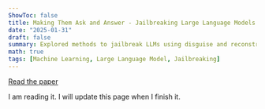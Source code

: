 ```yaml
---
ShowToc: false
title: Making Them Ask and Answer - Jailbreaking Large Language Models in Few Queries via Disguise and Reconstruction
date: "2025-01-31"
draft: false
summary: Explored methods to jailbreak LLMs using disguise and reconstruction techniques with minimal queries.
math: true
tags: [Machine Learning, Large Language Model, Jailbreaking]
---
```


[Read the paper](https://arxiv.org/abs/2402.18104)


I am reading it. I will update this page when I finish it.